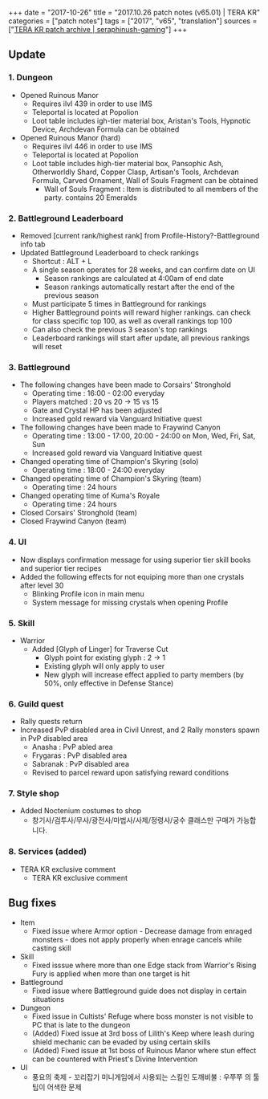 +++
date = "2017-10-26"
title = "2017.10.26 patch notes (v65.01) | TERA KR"
categories = ["patch notes"]
tags = ["2017", "v65", "translation"]
sources = ["[TERA KR patch archive | seraphinush-gaming](/ko/patch/2017/v65-01)"]
+++

## Update

### **1.** Dungeon
- Opened Ruinous Manor
  - Requires ilvl 439 in order to use IMS
  - Teleportal is located at Popolion
  - Loot table includes igh-tier material box, Aristan's Tools, Hypnotic Device, Archdevan Formula can be obtained
- Opened Ruinous Manor (hard)
  - Requires ilvl 446 in order to use IMS
  - Teleportal is located at Popolion
  - Loot table includes high-tier material box, Pansophic Ash, Otherworldly Shard, Copper Clasp, Artisan's Tools, Archdevan Formula, Carved Ornament, Wall of Souls Fragment can be obtained
    - Wall of Souls Fragment : Item is distributed to all members of the party. contains 20 Emeralds

### **2.** Battleground Leaderboard
- Removed [current rank/highest rank] from Profile-History?-Battleground info tab
- Updated Battleground Leaderboard to check rankings
  - Shortcut : ALT + L
  - A single season operates for 28 weeks, and can confirm date on UI
    - Season rankings are calculated at 4:00am of end date
    - Season rankings automatically restart after the end of the previous season
  - Must participate 5 times in Battleground for rankings
  - Higher Battleground points will reward higher rankings. can check for class specific top 100, as well as overall rankings top 100
  - Can also check the previous 3 season's top rankings
  - Leaderboard rankings will start after update, all previous rankings will reset

### **3.** Battleground
- The following changes have been made to Corsairs' Stronghold
  - Operating time : 16:00 - 02:00 everyday
  - Players matched : 20 vs 20 -> 15 vs 15
  - Gate and Crystal HP has been adjusted
  - Increased gold reward via Vanguard Initiative quest
- The following changes have been made to Fraywind Canyon
  - Operating time : 13:00 - 17:00, 20:00 - 24:00 on Mon, Wed, Fri, Sat, Sun
  - Increased gold reward via Vanguard Initiative quest
- Changed operating time of Champion's Skyring (solo)
  - Operating time : 18:00 - 24:00 everyday
- Changed operating time of Champion's Skyring (team)
  - Operating time : 24 hours
- Changed operating time of Kuma's Royale
  - Operating time : 24 hours
- Closed Corsairs' Stronghold (team)
- Closed Fraywind Canyon (team)

### **4.** UI
- Now displays confirmation message for using superior tier skill books and superior tier recipes
- Added the following effects for not equiping more than one crystals after level 30
  - Blinking Profile icon in main menu
  - System message for missing crystals when opening Profile

### **5.** Skill
- Warrior
  - Added [Glyph of Linger] for Traverse Cut
    - Glyph point for existing glyph : 2 -> 1
    - Existing glyph will only apply to user
    - New glyph will increase effect applied to party members (by 50%, only effective in Defense Stance)

### **6.** Guild quest
- Rally quests return 
- Increased PvP disabled area in Civil Unrest, and 2 Rally monsters spawn in PvP disabled area
  - Anasha : PvP abled area
  - Frygaras : PvP disabled area
  - Sabranak : PvP disabled area
  - Revised to parcel reward upon satisfying reward conditions

### **7.** Style shop
- Added Noctenium costumes to shop
  - 창기사/검투사/무사/광전사/마법사/사제/정령사/궁수 클래스만 구매가 가능합니다.

### **8.** Services (added)
- TERA KR exclusive comment
  - TERA KR exclusive comment

## Bug fixes

- Item
  - Fixed issue where Armor option - Decrease damage from enraged monsters - does not apply properly when enrage cancels while casting skill
- Skill
  - Fixed isssue where more than one Edge stack from Warrior's Rising Fury is applied when more than one target is hit
- Battleground
  - Fixed issue where Battleground guide does not display in certain situations
- Dungeon
  - Fixed issue in Cultists' Refuge where boss monster is not visible to PC that is late to the dungeon
  - (Added) Fixed issue at 3rd boss of Lilith's Keep where leash during shield mechanic can be evaded by using certain skills
  - (Added) Fixed issue at 1st boss of Ruinous Manor where stun effect can be countered with Priest's Divine Intervention
- UI
  - 풍요의 축제 - 꼬리잡기 미니게임에서 사용되는 스킬인 도깨비불 : 우쭈쭈 의 툴팁이 어색한 문제
